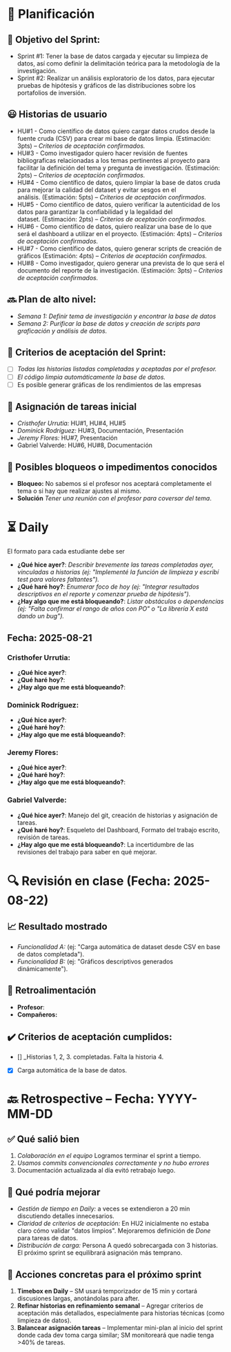 # 📆 Planificación

## 🎯 Objetivo del Sprint:

-   Sprint #1: Tener la base de datos cargada y ejecutar su limpieza de datos, así como definir la delimitación teórica para la metodología de la investigación.
-   Sprint #2: Realizar un análisis exploratorio de los datos, para ejecutar pruebas de hipótesis y gráficos de las distribuciones sobre los portafolios de inversión.

## 😃 Historias de usuario

-   HU#1 - Como científico de datos quiero cargar datos crudos desde la fuente cruda (CSV) para crear mi base de datos limpia. (Estimación: 3pts) – *Criterios de aceptación confirmados.*
-   HU#3 - Como investigador quiero hacer revisión de fuentes bibliograficas relacionadas a los temas pertinentes al proyecto para facilitar la definición del tema y pregunta de investigación. (Estimación: 2pts) – *Criterios de aceptación confirmados.*
-   HU#4 - Como científico de datos, quiero limpiar la base de datos cruda para mejorar la calidad del dataset y evitar sesgos en el análisis. (Estimación: 5pts) – *Criterios de aceptación confirmados.*
-   HU#5 - Como científico de datos, quiero verificar la autenticidad de los datos para garantizar la confiabilidad y la legalidad del dataset. (Estimación: 2pts) – *Criterios de aceptación confirmados.*
-   HU#6 - Como científico de datos, quiero realizar una base de lo que será el dashboard a utilizar en el proyecto. (Estimación: 4pts) – *Criterios de aceptación confirmados.*
-   HU#7 - Como científico de datos, quiero generar scripts de creación de gráficos (Estimación: 4pts) – *Criterios de aceptación confirmados.*
-   HU#8 - Como investigador, quiero generar una prevista de lo que será el documento del reporte de la investigación. (Estimación: 3pts) – *Criterios de aceptación confirmados.*

## 🔜 Plan de alto nivel:

-   *Semana 1:* *Definir tema de investigación y encontrar la base de datos*
-   *Semana 2:* *Purificar la base de datos y creación de scripts para graficación y análisis de datos.*

## 🥇 Criterios de aceptación del Sprint:

-   [ ] *Todas las historias listadas completadas y aceptadas por el profesor.*
-   [ ] *El código limpia automáticamente la base de datos.*
-   [ ] Es posible generar gráficas de los rendimientos de las empresas

## 📌 Asignación de tareas inicial

-   *Cristhofer Urrutia:* HU#1, HU#4, HU#5
-   *Dominick Rodríguez:* HU#3, Documentación, Presentación
-   *Jeremy Flores:* HU#7, Presentación
-   Gabriel Valverde: HU#6, HU#8, Documentación

## 🚫 Posibles bloqueos o impedimentos conocidos

-   **Bloqueo:** No sabemos si el profesor nos aceptará completamente el tema o si hay que realizar ajustes al mismo.
-   **Solución** *Tener una reunión con el profesor para coversar del tema*.

# ⏳ Daily

El formato para cada estudiante debe ser

-   **¿Qué hice ayer?**: *Describir brevemente las tareas completadas ayer, vinculadas a historias (ej: "Implementé la función de limpieza y escribí test para valores faltantes").*
-   **¿Qué haré hoy?**: *Enumerar foco de hoy (ej: "Integrar resultados descriptivos en el reporte y comenzar prueba de hipótesis").*
-   **¿Hay algo que me está bloqueando?**: *Listar obstáculos o dependencias (ej: "Falta confirmar el rango de años con PO" o "La librería X está dando un bug").*

## Fecha: 2025-08-21

### Cristhofer Urrutia:

-   **¿Qué hice ayer?**:
-   **¿Qué haré hoy?**:
-   **¿Hay algo que me está bloqueando?**:

### Dominick Rodríguez:

-   **¿Qué hice ayer?**:
-   **¿Qué haré hoy?**:
-   **¿Hay algo que me está bloqueando?**:

### Jeremy Flores:

-   **¿Qué hice ayer?**:
-   **¿Qué haré hoy?**:
-   **¿Hay algo que me está bloqueando?**:

### Gabriel Valverde:

-   **¿Qué hice ayer?**: Manejo del git, creación de historias y asignación de tareas.
-   **¿Qué haré hoy?**: Esqueleto del Dashboard, Formato del trabajo escrito, revisión de tareas.
-   **¿Hay algo que me está bloqueando?**: La incertidumbre de las revisiones del trabajo para saber en qué mejorar.

# 🔍 Revisión en clase (Fecha: 2025-08-22)

## 📈 Resultado mostrado

-   *Funcionalidad A:* (ej: "Carga automática de dataset desde CSV en base de datos completada").
-   *Funcionalidad B:* (ej: "Gráficos descriptivos generados dinámicamente").

## :arrows_counterclockwise: Retroalimentación

-   **Profesor**:
-   **Compañeros:**

## ✔️ Criterios de aceptación cumplidos:

-   [] \_Historias 1, 2, 3. completadas. Falta la historia 4.
-   [x] Carga automática de la base de datos.

# 🔙 Retrospective – Fecha: YYYY-MM-DD

## :white_check_mark: Qué salió bien

1.  *Colaboración en el equipo* Logramos terminar el sprint a tiempo.
2.  *Usamos commits convencionales correctamente y no hubo errores*
3.  Documentación actualizada al día evitó retrabajo luego.

## :no_good: Qué podría mejorar

-   *Gestión de tiempo en Daily:* a veces se extendieron a 20 min discutiendo detalles innecesarios.
-   *Claridad de criterios de aceptación:* En HU2 inicialmente no estaba claro cómo validar "datos limpios". Mejoraremos definición de *Done* para tareas de datos.
-   *Distribución de carga:* Persona A quedó sobrecargada con 3 historias. El próximo sprint se equilibrará asignación más temprano.

## :pencil: Acciones concretas para el próximo sprint

1.  **Timebox en Daily** – SM usará temporizador de 15 min y cortará discusiones largas, anotándolas para after.
2.  **Refinar historias en refinamiento semanal** – Agregar criterios de aceptación más detallados, especialmente para historias técnicas (como limpieza de datos).
3.  **Balancear asignación tareas** – Implementar mini-plan al inicio del sprint donde cada dev toma carga similar; SM monitoreará que nadie tenga \>40% de tareas.
